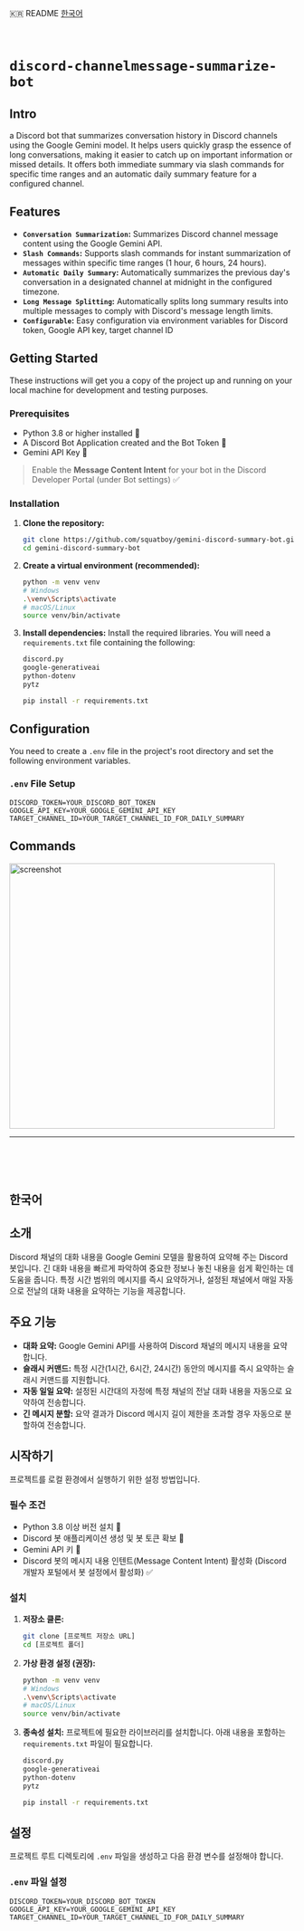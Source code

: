 🇰🇷 README [한국어](#한국어)

<br>

# `discord-channelmessage-summarize-bot`

## Intro

a Discord bot that summarizes conversation history in Discord channels using the Google Gemini model. It helps users quickly grasp the essence of long conversations, making it easier to catch up on important information or missed details. It offers both immediate summary via slash commands for specific time ranges and an automatic daily summary feature for a configured channel.

## Features

* **`Conversation Summarization`:** Summarizes Discord channel message content using the Google Gemini API.
* **`Slash Commands`:** Supports slash commands for instant summarization of messages within specific time ranges (1 hour, 6 hours, 24 hours).
* **`Automatic Daily Summary`:** Automatically summarizes the previous day's conversation in a designated channel at midnight in the configured timezone.
* **`Long Message Splitting`:** Automatically splits long summary results into multiple messages to comply with Discord's message length limits.
* **`Configurable`:** Easy configuration via environment variables for Discord token, Google API key, target channel ID

## Getting Started

These instructions will get you a copy of the project up and running on your local machine for development and testing purposes.

### Prerequisites

* Python 3.8 or higher installed 🐍
* A Discord Bot Application created and the Bot Token 🔑
* Gemini API Key 🔑
> Enable the **Message Content Intent** for your bot in the Discord Developer Portal (under Bot settings) ✅

### Installation

1.  **Clone the repository:**
    ```bash
    git clone https://github.com/squatboy/gemini-discord-summary-bot.git
    cd gemini-discord-summary-bot
    ```

2.  **Create a virtual environment (recommended):**
    ```bash
    python -m venv venv
    # Windows
    .\venv\Scripts\activate
    # macOS/Linux
    source venv/bin/activate
    ```

3.  **Install dependencies:**
    Install the required libraries. You will need a `requirements.txt` file containing the following:
    ```txt
    discord.py
    google-generativeai
    python-dotenv
    pytz
    ```
    ```bash
    pip install -r requirements.txt
    ```

## Configuration

You need to create a `.env` file in the project's root directory and set the following environment variables.

### `.env` File Setup

```dotenv
DISCORD_TOKEN=YOUR_DISCORD_BOT_TOKEN
GOOGLE_API_KEY=YOUR_GOOGLE_GEMINI_API_KEY
TARGET_CHANNEL_ID=YOUR_TARGET_CHANNEL_ID_FOR_DAILY_SUMMARY
```

## Commands
<img width="469" alt="screenshot" src="https://github.com/user-attachments/assets/33998476-c1e4-4190-aab3-4e4ffb7e0194" />



<br>

---

<br>
<br>
<br>

## 한국어

## 소개

Discord 채널의 대화 내용을 Google Gemini 모델을 활용하여 요약해 주는 Discord 봇입니다. 긴 대화 내용을 빠르게 파악하여 중요한 정보나 놓친 내용을 쉽게 확인하는 데 도움을 줍니다. 특정 시간 범위의 메시지를 즉시 요약하거나, 설정된 채널에서 매일 자동으로 전날의 대화 내용을 요약하는 기능을 제공합니다.

## 주요 기능

* **대화 요약:** Google Gemini API를 사용하여 Discord 채널의 메시지 내용을 요약합니다.
* **슬래시 커맨드:** 특정 시간(1시간, 6시간, 24시간) 동안의 메시지를 즉시 요약하는 슬래시 커맨드를 지원합니다.
* **자동 일일 요약:** 설정된 시간대의 자정에 특정 채널의 전날 대화 내용을 자동으로 요약하여 전송합니다.
* **긴 메시지 분할:** 요약 결과가 Discord 메시지 길이 제한을 초과할 경우 자동으로 분할하여 전송합니다.

## 시작하기

프로젝트를 로컬 환경에서 실행하기 위한 설정 방법입니다.

### 필수 조건

* Python 3.8 이상 버전 설치 🐍
* Discord 봇 애플리케이션 생성 및 봇 토큰 확보 🔑
* Gemini API 키 🔑
* Discord 봇의 메시지 내용 인텐트(Message Content Intent) 활성화 (Discord 개발자 포털에서 봇 설정에서 활성화) ✅

### 설치

1.  **저장소 클론:**
    ```bash
    git clone [프로젝트 저장소 URL]
    cd [프로젝트 폴더]
    ```

2.  **가상 환경 설정 (권장):**
    ```bash
    python -m venv venv
    # Windows
    .\venv\Scripts\activate
    # macOS/Linux
    source venv/bin/activate
    ```

3.  **종속성 설치:**
    프로젝트에 필요한 라이브러리를 설치합니다. 아래 내용을 포함하는 `requirements.txt` 파일이 필요합니다.
    ```txt
    discord.py
    google-generativeai
    python-dotenv
    pytz
    ```
    ```bash
    pip install -r requirements.txt
    ```

## 설정

프로젝트 루트 디렉토리에 `.env` 파일을 생성하고 다음 환경 변수를 설정해야 합니다.

### `.env` 파일 설정

```dotenv
DISCORD_TOKEN=YOUR_DISCORD_BOT_TOKEN
GOOGLE_API_KEY=YOUR_GOOGLE_GEMINI_API_KEY
TARGET_CHANNEL_ID=YOUR_TARGET_CHANNEL_ID_FOR_DAILY_SUMMARY
